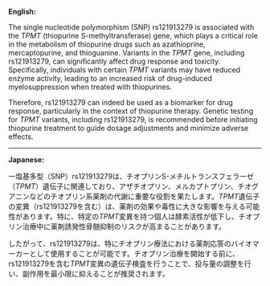 **English:**

The single nucleotide polymorphism (SNP) rs121913279 is associated with the *TPMT* (thiopurine S-methyltransferase) gene, which plays a critical role in the metabolism of thiopurine drugs such as azathioprine, mercaptopurine, and thioguanine. Variants in the *TPMT* gene, including rs121913279, can significantly affect drug response and toxicity. Specifically, individuals with certain *TPMT* variants may have reduced enzyme activity, leading to an increased risk of drug-induced myelosuppression when treated with thiopurines.

Therefore, rs121913279 can indeed be used as a biomarker for drug response, particularly in the context of thiopurine therapy. Genetic testing for *TPMT* variants, including rs121913279, is recommended before initiating thiopurine treatment to guide dosage adjustments and minimize adverse effects.

---

**Japanese:**

一塩基多型（SNP）rs121913279は、チオプリンS-メチルトランスフェラーゼ（*TPMT*）遺伝子に関連しており、アザチオプリン、メルカプトプリン、チオグアニンなどのチオプリン系薬剤の代謝に重要な役割を果たします。*TPMT*遺伝子の変異（rs121913279を含む）は、薬剤の効果や毒性に大きな影響を与える可能性があります。特に、特定の*TPMT*変異を持つ個人は酵素活性が低下し、チオプリン治療中に薬剤誘発性骨髄抑制のリスクが高まることがあります。

したがって、rs121913279は、特にチオプリン療法における薬剤応答のバイオマーカーとして使用することが可能です。チオプリン治療を開始する前に、rs121913279を含む*TPMT*変異の遺伝子検査を行うことで、投与量の調整を行い、副作用を最小限に抑えることが推奨されます。